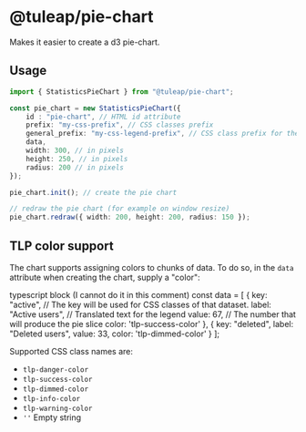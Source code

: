 # @tuleap/pie-chart

Makes it easier to create a d3 pie-chart.

## Usage

```typescript
import { StatisticsPieChart } from "@tuleap/pie-chart";

const pie_chart = new StatisticsPieChart({
    id : "pie-chart", // HTML id attribute
    prefix: "my-css-prefix", // CSS classes prefix
    general_prefix: "my-css-legend-prefix", // CSS class prefix for the legend
    data,
    width: 300, // in pixels
    height: 250, // in pixels
    radius: 200 // in pixels
});

pie_chart.init(); // create the pie chart

// redraw the pie chart (for example on window resize)
pie_chart.redraw({ width: 200, height: 200, radius: 150 });
```

## TLP color support

The chart supports assigning colors to chunks of data. To do so, in the `data` attribute when creating the chart, supply a "color":

typescript block (I cannot do it in this comment)
const data = [
  {
    key: "active", // The key will be used for CSS classes of that dataset.
    label: "Active users", // Translated text for the legend
    value: 67, // The number that will produce the pie slice
    color: 'tlp-success-color'
  },
  {
    key: "deleted",
    label: "Deleted users",
    value: 33,
    color: 'tlp-dimmed-color'
  }
];

Supported CSS class names are:
 - `tlp-danger-color`
 - `tlp-success-color`
 - `tlp-dimmed-color`
 - `tlp-info-color`
 - `tlp-warning-color`
 - `''` Empty string